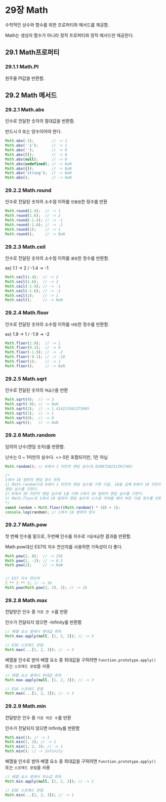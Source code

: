 # 29장 Math

수학적인 상수와 함수를 위한 프로퍼티와 메서드를 제공함.

Math는 생성자 함수가 아니라 정적 프로퍼티와 정적 메서드만 제공한다.



## 29.1 Math프로퍼티

### 29.1.1 Math.PI

원주율  PI값을 반환함.



## 29.2 Math 메서드

### 29.2.1 Math.abs

인수로 전달한 숫자의 절대값을 반환함.

반드시 0 또는 양수이어야 한다.

```javascript
Math.abs(-1);        // -> 1
Math.abs('-1');      // -> 1
Math.abs('');        // -> 0
Math.abs([]);        // -> 0
Math.abs(null);      // -> 0
Math.abs(undefined); // -> NaN
Math.abs({});        // -> NaN
Math.abs('string');  // -> NaN
Math.abs();          // -> NaN
```



### 29.2.2 Math.round

인수로 전달된 숫자의 소수점 이하를 `반올림`한 정수를 반환

```javascript
Math.round(1.4);  // -> 1
Math.round(1.6);  // -> 2
Math.round(-1.4); // -> -1
Math.round(-1.6); // -> -2
Math.round(1);    // -> 1
Math.round();     // -> NaN
```



### 29.2.3 Math.ceil

인수로 전달된 숫자의 소수점 이하를 `올림`한 정수를 반환함.

ex) 1.1 -> 2 / -1.4 -> -1

```javascript
Math.ceil(1.4);  // -> 2
Math.ceil(1.6);  // -> 2
Math.ceil(-1.4); // -> -1
Math.ceil(-1.6); // -> -1
Math.ceil(1);    // -> 1
Math.ceil();     // -> NaN
```



### 29.2.4 Math.floor

인수로 전달된 숫자의 소수점 이하를 `내림`한 정수를 반환함.

ex) 1.9 -> 1 / -1.9 -> -2

```javascript
Math.floor(1.9);  // -> 1
Math.floor(9.1);  // -> 9
Math.floor(-1.9); // -> -2
Math.floor(-9.1); // -> -10
Math.floor(1);    // -> 1
Math.floor();     // -> NaN
```



### 29.2.5 Math.sqrt

인수로 전달된 숫자의 `제곱근`을 반환

```javascript
Math.sqrt(9);  // -> 3
Math.sqrt(-9); // -> NaN
Math.sqrt(2);  // -> 1.414213562373095
Math.sqrt(1);  // -> 1
Math.sqrt(0);  // -> 0
Math.sqrt();   // -> NaN
```



### 29.2.6 Math.random

임의의 난수(랜덤 숫자)를 반환함.

난수는 0 ~ 1미만의 실수다. => 0은 포함되지만, 1은 아님

```javascript
Math.random(); // 0에서 1 미만의 랜덤 실수(0.8208720231391746)

/*
1에서 10 범위의 랜덤 정수 취득
1) Math.random으로 0에서 1 미만의 랜덤 실수를 구한 다음, 10을 곱해 0에서 10 미만의
랜덤 실수를 구한다.
2) 0에서 10 미만의 랜덤 실수에 1을 더해 1에서 10 범위의 랜덤 실수를 구한다.
3) Math.floor로 1에서 10 범위의 랜덤 실수의 소수점 이하를 떼어 버린 다음 정수를 반환한다.
*/
const random = Math.floor((Math.random() * 10) + 1);
console.log(random); // 1에서 10 범위의 정수
```



### 29.2.7 Math.pow

첫 번째 인수를 밑으로, 두번째 인수를 지수로 `거듭제곱`한 결과를 반환함.

Math.pow대신 ES7의 지수 연산자를 사용하면 가독성이 더 좋다.

```javascript
Math.pow(2, 8);  // -> 256
Math.pow(2, -1); // -> 0.5
Math.pow(2);     // -> NaN


// ES7 지수 연산자
2 ** 2 ** 2; // -> 16
Math.pow(Math.pow(2, 2), 2); // -> 16
```



### 29.2.8 Math.max

전달받은 인수 중 `가장 큰 수`를 반환

인수가 전달되지 않으면 -Infinity를 반환함

```javascript
// 배열 요소 중에서 최대값 취득
Math.max.apply(null, [1, 2, 3]); // -> 3

// ES6 스프레드 문법
Math.max(...[1, 2, 3]); // -> 3
```



배열을 인수로 받아 배열 요소 중 최대값을 구하려면 `Function.prototype.apply()`  또는 `스프레드 문법`을 사용

```javascript
// 배열 요소 중에서 최대값 취득
Math.max.apply(null, [1, 2, 3]); // -> 3

// ES6 스프레드 문법
Math.max(...[1, 2, 3]); // -> 3
```



### 29.2.9 Math.min

전달받은 인수 중 `가장 작은 수`를 반환

인수가 전달되지 않으면 Infinity를 반환함

```javascript
Math.min(1); // -> 1
Math.min(1, 2); // -> 1
Math.min(1, 2, 3); // -> 1
Math.min(); // -> Infinity
```



배열을 인수로 받아 배열 요소 중 최대값을 구하려면 `Function.prototype.apply()`  또는 `스프레드 문법`을 사용

```javascript
// 배열 요소 중에서 최소값 취득
Math.min.apply(null, [1, 2, 3]); // -> 1

// ES6 스프레드 문법
Math.min(...[1, 2, 3]); // -> 1
```

